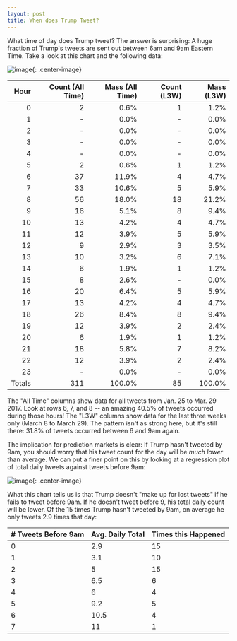 ```yaml
---
layout: post
title: When does Trump Tweet?
---
```


What time of day does Trump tweet? The answer is surprising: A huge fraction of Trump's tweets are sent out between 6am and 9am Eastern Time. Take a look at this chart and the following data:


![image](http://i.imgur.com/IiBw6HY.png){: .center-image}


| Hour   | Count (All Time) | Mass (All Time) | Count (L3W) | Mass (L3W) |
|-------:|-----------------:|----------------:|------------:|-----------:|
| 0      | 2                | 0.6%            | 1           | 1.2%       |
| 1      | -                | 0.0%            | -           | 0.0%       |
| 2      | -                | 0.0%            | -           | 0.0%       |
| 3      | -                | 0.0%            | -           | 0.0%       |
| 4      | -                | 0.0%            | -           | 0.0%       |
| 5      | 2                | 0.6%            | 1           | 1.2%       |
| 6      | 37               | 11.9%           | 4           | 4.7%       |
| 7      | 33               | 10.6%           | 5           | 5.9%       |
| 8      | 56               | 18.0%           | 18          | 21.2%      |
| 9      | 16               | 5.1%            | 8           | 9.4%       |
| 10     | 13               | 4.2%            | 4           | 4.7%       |
| 11     | 12               | 3.9%            | 5           | 5.9%       |
| 12     | 9                | 2.9%            | 3           | 3.5%       |
| 13     | 10               | 3.2%            | 6           | 7.1%       |
| 14     | 6                | 1.9%            | 1           | 1.2%       |
| 15     | 8                | 2.6%            | -           | 0.0%       |
| 16     | 20               | 6.4%            | 5           | 5.9%       |
| 17     | 13               | 4.2%            | 4           | 4.7%       |
| 18     | 26               | 8.4%            | 8           | 9.4%       |
| 19     | 12               | 3.9%            | 2           | 2.4%       |
| 20     | 6                | 1.9%            | 1           | 1.2%       |
| 21     | 18               | 5.8%            | 7           | 8.2%       |
| 22     | 12               | 3.9%            | 2           | 2.4%       |
| 23     | -                | 0.0%            | -           | 0.0%       |
| Totals | 311              | 100.0%          | 85          | 100.0%     |

The "All Time" columns show data for all tweets from Jan. 25 to Mar. 29 2017. Look at rows 6, 7, and 8 -- an amazing 40.5% of tweets occurred during those hours! The "L3W" columns show data for the last three weeks only (March 8 to March 29). The pattern isn't as strong here, but it's still there: 31.8% of tweets occurred between 6 and 9am again.

The implication for prediction markets is clear: If Trump hasn't tweeted by 9am, you should worry that his tweet count for the day will be *much lower* than average. We can put a finer point on this by looking at a regression plot of total daily tweets against tweets before 9am:

![image](http://i.imgur.com/ODM2PcM.png){: .center-image}

What this chart tells us is that Trump doesn't "make up for lost tweets" if he fails to tweet before 9am. If he doesn't tweet before 9, his total daily count will be lower. Of the 15 times Trump hasn't tweeted by 9am, on average he only tweets 2.9 times that day:

| # Tweets Before 9am | Avg. Daily Total | Times this Happened |
|---------------------|------------------|---------------------|
| 0                   | 2.9              | 15                  |
| 1                   | 3.1              | 10                  |
| 2                   | 5                | 15                  |
| 3                   | 6.5              | 6                   |
| 4                   | 6                | 4                   |
| 5                   | 9.2              | 5                   |
| 6                   | 10.5             | 4                   |
| 7                   | 11               | 1                   |

